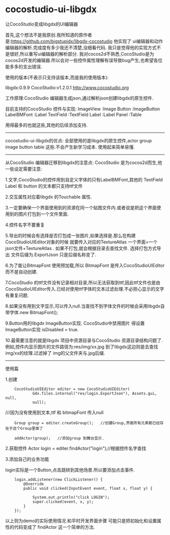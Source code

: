 cocostudio-ui-libgdx
====================

让CocoStudio变成libgdx的UI编辑器


首先,这个想法不是我原创.我所知道的原作者是:https://github.com/bigstupidx/libgdx-cocostudio
他实现了 ui编辑器和动作编辑器的解析.完成度有多少我还不清楚,没细看代码.
我只是觉得他的实现方式不是很好,所以重写ui编辑器的解析部分.
我对cocos2d不熟悉,CocoStudio是为cocos2d开发的编辑器.所以会对一些控件属性理解有误导致bug产生,也希望各位能多多的支出错误.


使用的版本(不表示只支持该版本,而是我的使用版本):

libgdx:0.9.9
CocoStudio:v1.2.0.1  http://www.cocostudio.org

工作原理:CocoStudio 编辑器生成json,通过解析json创建libgdx的原生控件.


目前支持的CocoStudio 控件与实现:
ImageView :Image
Button     :ImageButton
LabelBMFont :Label
TextField    :TextField
Label       :Label
Panel       :Table

用得最多的也就这些,其他的后续添加支持.
  
-------------------------------

cocostudio-ui-libgdx的优点:
全部使用的是libgdx的原生控件,actor group image button table 这些.不会产生新学习成本.
使用起来简单易懂.


-------------------------------
从CocoStudio 编辑器迁移到libgdx的注意点:
CocoStudio 是为cocos2d而生,他一些设定需要注意:

1.文字,CocoStudio的控件用到自定义字体的只有LabelBMFont,其他的 TextField Label 和 button 的文本都只支持ttf文件

2.交互属性对应着libgdx 的Touchable 属性.

3.一定要确保一个界面使用到的资源在同一个贴图文件内.或者说是把这个界面使用到的图片打包到一个文件里面.

4.控件名字不要重复

5.导出的时候会有选择是否打包成一张图片,如果选择是.那么在构建CocoStudioUIEditor对象的时候 就要传入对应的TextureAtlas
一个界面=一个json文件+TextureAtlas . 如果不打包,就会根据目录去查找文件. 选择打包方式导出 文件后缀为.ExportJson 只是后缀名称变了.

6.为了能让BitmapFont 使用预加载,所以 BitmapFont 是传入CocoStudioUIEditor 而不是自动创建.

7.CocoStudio 的ttf文件没有记录相对目录,所以无法获取到ttf,因此ttf文件也是由CocoStudioUIEditor传入.已经对使用ttf字体的文本过滤处理.不必担心显示的文字有重复问题.

8.如果没有用到文字显示,可以传入null.当查找不到字体文件的时候会采用libgdx自带字体.new BitmapFont();

9.Button用的libgdx ImageButton实现. CocoStudio中禁用图片 得设置 ImageButton实现 isDisabled = true.

10.最需要注意的就是libgdx 项目中资源目录与CocoStudio 资源目录结构问题了.例如,控件内显示图片的文件路径为:res/img/xx.jpg
到了libgdx这边则是去查找img/xx的纹理.过滤掉了 img的父文件夹与.jpg后缀.


--------------------------------
使用篇

1.创建

		CocoStudioUIEditor editer = new CocoStudioUIEditor(
				Gdx.files.internal("res/login.ExportJson"), Assets.gui, null,
				null);

///因为没有使用到文本,ttf 和 bitmapFont 传入null

		Group group = editer.createGroup();   //创建Group,界面所有元素都已经存在于这个Group里面了
		
		addActor(group);   //添加group 到舞台显示.


2.获取控件
Actor login = editer.findActor("login");//根据控件名字查找

3.添加自己的业务功能

login实际是一个Button,点击跳转到其他场景.所以要添加点击事件.

		login.addListener(new ClickListener() {
			@Override
			public void clicked(InputEvent event, float x, float y) {

				System.out.println("click LOGIN");
				super.clicked(event, x, y);
			}
		});


以上则为demo的实际使用情况.和平时开发界面步骤 可能只是把初始化和设置属性的代码变成了 findActor 这一个简单的方法.


